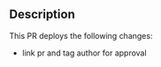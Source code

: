 ## Description
<!--- If applicable describe your changes in this section -->
This PR deploys the following changes:
- link pr and tag author for approval

